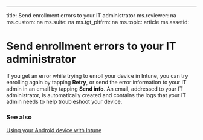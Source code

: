 ---
title: Send enrollment errors to your IT administrator
ms.reviewer: na
ms.custom: na
ms.suite: na
ms.tgt_pltfrm: na
ms.topic: article
ms.assetid:

# Send enrollment errors to your IT administrator

If you get an error while trying to enroll your device in Intune, you can try enrolling again by tapping **Retry**, or send the error information to your IT admin in an email by tapping **Send info**. An email, addressed to your IT administrator, is automatically created and contains the logs that your IT admin needs to help troubleshoot your device.


### See also
[Using your Android device with Intune](using-your-android-device-with-intune.md)